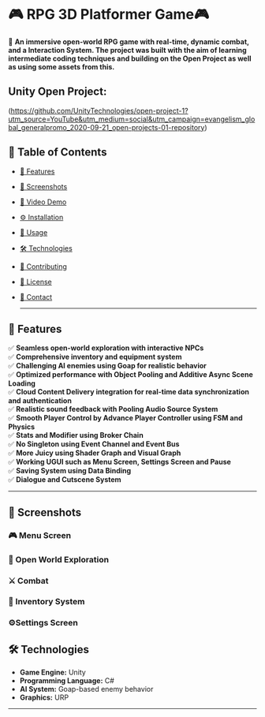 # 🎮 RPG 3D Platformer Game🎮

📌 **An immersive open-world RPG game with real-time, dynamic combat, and a Interaction System.
The project was built with the aim of learning intermediate coding techniques and building on the Open Project as well as using some assets from this.**

## Unity Open Project:
(https://github.com/UnityTechnologies/open-project-1?utm_source=YouTube&utm_medium=social&utm_campaign=evangelism_global_generalpromo_2020-09-21_open-projects-01-repository)

## 📖 Table of Contents

- [🌟 Features](#-features)
- [📸 Screenshots](#-screenshots)
- [🎥 Video Demo](#-video-demo)
- [⚙️ Installation](#️-installation)
- [🚀 Usage](#-usage)
- [🛠 Technologies](#-technologies)
- [🙌 Contributing](#-contributing)
- [📄 License](#-license)
- [📩 Contact](#-contact)

  ---

## 🌟 Features

✅ **Seamless open-world exploration with interactive NPCs**   
✅ **Comprehensive inventory and equipment system**  
✅ **Challenging AI enemies using Goap for realistic behavior**  
✅ **Optimized performance with Object Pooling and Additive Async Scene Loading**  
✅ **Cloud Content Delivery integration for real-time data synchronization and authentication**  
✅ **Realistic sound feedback with Pooling Audio Source System**  
✅ **Smooth Player Control by Advance Player Controller using FSM and Physics**    
✅ **Stats and Modifier using Broker Chain**   
✅ **No Singleton using Event Channel and Event Bus**   
✅ **More Juicy using Shader Graph and Visual Graph**   
✅ **Working UGUI such as Menu Screen, Settings Screen and Pause**   
✅ **Saving System using Data Binding**   
✅ **Dialogue and Cutscene System**   

---

## 📸 Screenshots

### 🎮 Menu Screen
### 🧭 Open World Exploration
### ⚔ Combat 
### 🧺 Inventory System
### ⚙️Settings Screen

## 🛠 Technologies

- **Game Engine:** Unity
- **Programming Language:** C#
- **AI System:** Goap-based enemy behavior
- **Graphics:** URP

---









